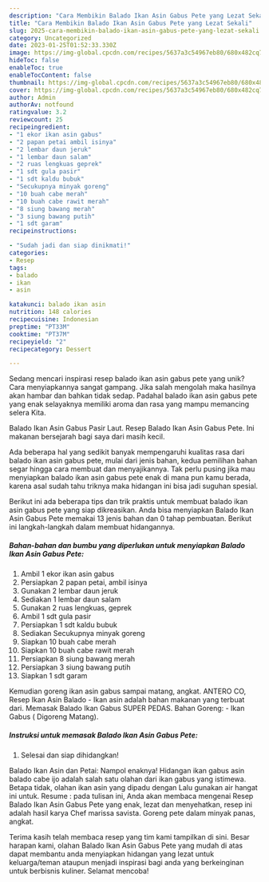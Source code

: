 ```yaml
---
description: "Cara Membikin Balado Ikan Asin Gabus Pete yang Lezat Sekali"
title: "Cara Membikin Balado Ikan Asin Gabus Pete yang Lezat Sekali"
slug: 2025-cara-membikin-balado-ikan-asin-gabus-pete-yang-lezat-sekali
category: Uncategorized
date: 2023-01-25T01:52:33.330Z
image: https://img-global.cpcdn.com/recipes/5637a3c54967eb80/680x482cq70/balado-ikan-asin-gabus-pete-foto-resep-utama.jpg
hideToc: false
enableToc: true
enableTocContent: false
thumbnail: https://img-global.cpcdn.com/recipes/5637a3c54967eb80/680x482cq70/balado-ikan-asin-gabus-pete-foto-resep-utama.jpg
cover: https://img-global.cpcdn.com/recipes/5637a3c54967eb80/680x482cq70/balado-ikan-asin-gabus-pete-foto-resep-utama.jpg
author: Admin
authorAv: notfound
ratingvalue: 3.2
reviewcount: 25
recipeingredient:
- "1 ekor ikan asin gabus"
- "2 papan petai ambil isinya"
- "2 lembar daun jeruk"
- "1 lembar daun salam"
- "2 ruas lengkuas geprek"
- "1 sdt gula pasir"
- "1 sdt kaldu bubuk"
- "Secukupnya minyak goreng"
- "10 buah cabe merah"
- "10 buah cabe rawit merah"
- "8 siung bawang merah"
- "3 siung bawang putih"
- "1 sdt garam"
recipeinstructions:

- "Sudah jadi dan siap dinikmati!"
categories:
- Resep
tags:
- balado
- ikan
- asin

katakunci: balado ikan asin 
nutrition: 148 calories
recipecuisine: Indonesian
preptime: "PT33M"
cooktime: "PT37M"
recipeyield: "2"
recipecategory: Dessert

---
```





Sedang mencari inspirasi resep balado ikan asin gabus pete yang unik? Cara menyiapkannya sangat gampang. Jika salah mengolah maka hasilnya akan hambar dan bahkan tidak sedap. Padahal balado ikan asin gabus pete yang enak selayaknya memiliki aroma dan rasa yang mampu memancing selera Kita.





Balado Ikan Asin Gabus Pasir Laut. Resep Balado Ikan Asin Gabus Pete. Ini makanan bersejarah bagi saya dari masih kecil.

Ada beberapa hal yang sedikit banyak mempengaruhi kualitas rasa dari balado ikan asin gabus pete, mulai dari jenis bahan, kedua pemilihan bahan segar hingga cara membuat dan menyajikannya. Tak perlu pusing jika mau menyiapkan balado ikan asin gabus pete enak di mana pun kamu berada, karena asal sudah tahu triknya maka hidangan ini bisa jadi suguhan spesial.






Berikut ini ada beberapa tips dan trik praktis untuk membuat balado ikan asin gabus pete yang siap dikreasikan. Anda bisa menyiapkan Balado Ikan Asin Gabus Pete memakai 13 jenis bahan dan 0 tahap pembuatan. Berikut ini langkah-langkah dalam membuat hidangannya.

<!--inarticleads1-->

##### Bahan-bahan dan bumbu yang diperlukan untuk menyiapkan Balado Ikan Asin Gabus Pete:

1. Ambil 1 ekor ikan asin gabus
1. Persiapkan 2 papan petai, ambil isinya
1. Gunakan 2 lembar daun jeruk
1. Sediakan 1 lembar daun salam
1. Gunakan 2 ruas lengkuas, geprek
1. Ambil 1 sdt gula pasir
1. Persiapkan 1 sdt kaldu bubuk
1. Sediakan Secukupnya minyak goreng
1. Siapkan 10 buah cabe merah
1. Siapkan 10 buah cabe rawit merah
1. Persiapkan 8 siung bawang merah
1. Persiapkan 3 siung bawang putih
1. Siapkan 1 sdt garam


Kemudian goreng ikan asin gabus sampai matang, angkat. ANTERO CO, Resep Ikan Asin Balado - Ikan asin adalah bahan makanan yang terbuat dari. Memasak Balado Ikan Gabus SUPER PEDAS. Bahan Goreng: - Ikan Gabus ( Digoreng Matang). 

<!--inarticleads2-->

##### Instruksi untuk memasak Balado Ikan Asin Gabus Pete:


1. Selesai dan siap dihidangkan!

Balado Ikan Asin dan Petai: Nampol enaknya! Hidangan ikan gabus asin balado cabe ijo adalah salah satu olahan dari ikan gabus yang istimewa. Betapa tidak, olahan ikan asin yang dipadu dengan Lalu gunakan air hangat ini untuk. Resume : pada tulisan ini, Anda akan membaca mengenai Resep Balado Ikan Asin Gabus Pete yang enak, lezat dan menyehatkan, resep ini adalah hasil karya Chef marissa savista. Goreng pete dalam minyak panas, angkat. 

Terima kasih telah membaca resep yang tim kami tampilkan di sini. Besar harapan kami, olahan Balado Ikan Asin Gabus Pete yang mudah di atas dapat membantu anda menyiapkan hidangan yang lezat untuk keluarga/teman ataupun menjadi inspirasi bagi anda yang berkeinginan untuk berbisnis kuliner. Selamat mencoba!
